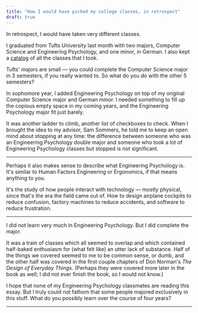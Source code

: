```yaml
---
title: "How I would have picked my college classes, in retrospect"
draft: true
---
```


In retrospect, I would have taken very different classes.

I graduated from Tufts University last month with two majors, Computer Science and Engineering Psychology, and one minor, in German. I also kept a [catalog](https://tufts.ben.page) of all the classes that I took.

Tufts' majors are small — you could complete the Computer Science major in 3 semesters, if you really wanted to. So what do you do with the other 5 semesters?

In sophomore year, I added Engineering Psychology on top of my original Computer Science major and German minor. I needed something to fill up the copious empty space in my coming years, and the Engineering Psychology major fit just barely.

It was another ladder to climb, another list of checkboxes to check. When I brought the idea to my advisor, Sam Sommers, he told me to keep an open mind about stopping at any time: the difference between someone who was an Engineering Psychology double major and someone who took a lot of Engineering Psychology classes but stopped is not significant.

---

Perhaps it also makes sense to describe what Engineering Psychology is. It's similar to Human Factors Engineering or Ergonomics, if that means anything to you.

It's the study of how people interact with technology — mostly physical, since that's the era the field came out of. How to design airplane cockpits to reduce confusion, factory machines to reduce accidents, and software to reduce frustration.

---

I did not learn very much in Engineering Psychology. But I did complete the major.

It was a train of classes which all seemed to overlap and which contained half-baked enthusiasm for (what felt like) an utter lack of substance. Half of the things we covered seemed to me to be common sense, or dumb, and the other half was covered in the first couple chapters of Don Norman's *The Design of Everyday Things*. (Perhaps they were covered more later in the book as well; I did not ever finish the book, so I would not know.)

I hope that none of my Engineering Psychology classmates are reading this essay. But I truly could not fathom that some people majored exclusively in this stuff. What do you possibly learn over the course of four years?

---